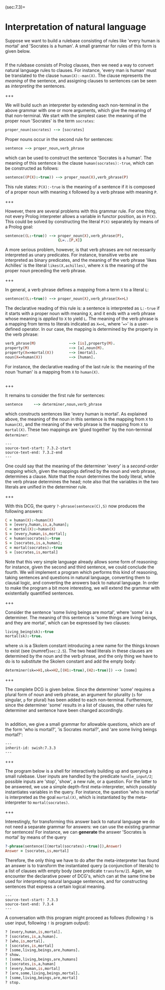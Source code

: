 <!--H3: Section 7.3-->
(sec:7.3)=
# Interpretation of natural language #

Suppose we want to build a rulebase consisting of rules like 'every human is mortal' and 'Socrates is a human'. A small grammar for rules of this form is given below.
```{swish} swish:7.3.1
```
If the rulebase consists of Prolog clauses, then we need a way to convert natural language rules to clauses. For instance, 'every man is human' must be translated to the clause `human(X):-man(X)`. The clause represents the *meaning* of the sentence, and assigning clauses to sentences can be seen as *interpreting* the sentences.

+++

We will build such an interpreter by extending each non-terminal in the above grammar with one or more arguments, which give the meaning of that non-terminal. We start with the simplest case: the meaning of the proper noun 'Socrates' is the term `socrates`:
```Prolog
proper_noun(socrates) --> [socrates]
```
Proper nouns occur in the second rule for sentences:
```Prolog
sentence --> proper_noun,verb_phrase
```
which can be used to construct the sentence 'Socrates is a human'. The meaning of this sentence is the clause `human(socrates):-true`, which can be constructed as follows:
```Prolog
sentence((P(X):-true)) --> proper_noun(X),verb_phrase(P)
```
This rule states: `P(X):-true` is the meaning of a sentence if it is composed of a proper noun with meaning `X` followed by a verb phrase with meaning `P`.

+++

However, there are several problems with this grammar rule. For one thing, not every Prolog interpreter allows a variable in functor position, as in `P(X)`. This could be solved by constructing the literal `P(X)` separately by means of a Prolog goal:
```Prolog
sentence((L:-true)) --> proper_noun(X),verb_phrase(P),
                        {L=..[P,X]}
```
A more serious problem, however, is that verb phrases are not necessarily interpreted as unary predicates. For instance, transitive verbs are interpreted as binary predicates, and the meaning of the verb phrase 'likes Achilles' is the literal `likes(X,achilles)`, where `X` is the meaning of the proper noun preceding the verb phrase.

+++

In general, a verb phrase defines a *mapping* from a term `X` to a literal `L`:
```Prolog
sentence((L:-true)) --> proper_noun(X),verb_phrase(X=>L)
```
The declarative reading of this rule is: a sentence is interpreted as `L:-true` if it starts with a proper noun with meaning `X`, and it ends with a verb phrase whose meaning is *applied* to `X` to yield `L`. The meaning of the verb phrase is a mapping from terms to literals indicated as `X=>L`, where '`=>`' is a user-defined operator. In our case, the mapping is determined by the property in the verb phrase:
```Prolog
verb_phrase(M)               --> [is],property(M).
property(M)                  --> [a],noun(M).
property(X=>mortal(X))       --> [mortal].
noun(X=>human(X))            --> [human].
```
For instance, the declarative reading of the last rule is: the meaning of the noun 'human' is a mapping from `X` to `human(X)`.

```{exercise} ex:7.4
```

+++

It remains to consider the first rule for sentences:
```Prolog
sentence     --> determiner,noun,verb_phrase
```
which constructs sentences like 'every human is mortal'. As explained above, the meaning of the noun in this sentence is the mapping from `X` to `human(X)`, and the meaning of the verb phrase is the mapping from `X` to `mortal(X)`. These two mappings are 'glued together' by the non-terminal `determiner`:
```{swish} swish:7.3.2
---
source-text-start: 7.3.2-start
source-text-end: 7.3.2-end
---
```
One could say that the meaning of the determiner 'every' is a *second-order mapping* which, given the mappings defined by the noun and verb phrase, determines a clause. Note that the noun determines the body literal, while the verb phrase determines the head; note also that the variables in the two literals are unified in the determiner rule.

+++

With this DCG, the query `?-phrase(sentence(C),S)` now produces the following answers:
```Prolog
C = human(X):-human(X)
S = [every,human,is,a,human];
C = mortal(X):-human(X)
S = [every,human,is,mortal];
C = human(socrates):-true
S = [socrates,is,a,human];
C = mortal(socrates):-true
S = [socrates,is,mortal]
```
Note that this very simple language already allows some form of reasoning: for instance, given the second and third sentence, we could conclude the fourth. We will implement a program which performs this kind of reasoning, taking sentences and questions in natural language, converting them to clausal logic, and converting the answers back to natural language. In order to make the program a bit more interesting, we will extend the grammar with existentially quantified sentences.

+++

<!--section 2.5-->
Consider the sentence 'some living beings are mortal', where 'some' is a determiner. The meaning of this sentence is 'some things are living beings, and they are mortal', which can be expressed by two clauses:
```Prolog
living_being(sk):-true
mortal(sk):-true.
```
where `sk` is a Skolem constant introducing a new name for the things known to exist (see {numref}`sec:2.5`). The two head literals in these clauses are determined by the noun and the verb phrase, and the only thing we have to do is to substitute the Skolem constant and add the empty body:
```Prolog
determiner(sk=>H1,sk=>H2,[(H1:-true),(H2:-true)]) --> [some]
```

+++

The complete DCG is given below. Since the determiner 'some' requires a plural form of noun and verb phrase, an argument for plurality (`s` for singular, `p` for plural) has been added to each non-terminal. Furthermore, since the determiner 'some' results in a list of clauses, the other rules for determiner and sentence have been changed accordingly.
```{swish} swish:7.3.3
```
In addition, we give a small grammar for allowable questions, which are of the form 'who is mortal?', 'is Socrates mortal?', and 'are some living beings mortal?':
```{swish} swish:7.3.4
---
inherit-id: swish:7.3.3
---
```

+++

The program below is a shell for interactively building up and querying a small rulebase. User inputs are handled by the predicate `handle_input/2`; possible inputs are 'stop', 'show', a new rule, or a question. For the latter to be answered, we use a simple depth-first meta-interpreter, which possibly instantiates variables in the query. For instance, the question 'who is mortal' is interpreted as the goal `mortal(X)`, which is instantiated by the meta-interpreter to `mortal(socrates)`.

+++

Interestingly, for transforming this answer back to natural language we do not need a separate grammar for answers: we can use the existing grammar for sentences! For instance, we can **generate** the answer 'Socrates is mortal' by means of the query
```Prolog
?-phrase(sentence([(mortal(socrates):-true)]),Answer)
Answer = [socrates,is,mortal]
```
Therefore, the only thing we have to do after the meta-interpreter has found an answer is to transform the instantiated query (a conjunction of literals) to a list of clauses with empty body (see predicate `transform/2`). Again, we encounter the declarative power of DCG's, which can at the same time be used for interpreting natural language sentences, and for constructing sentences that express a certain logical meaning.
```{swish} swish:7.3.5
---
source-text-start: 7.3.3
source-text-end: 7.3.4
---
```
A conversation with this program might proceed as follows (following `?` is user input, following `!` is program output):
```Prolog
? [every,human,is,mortal].
? [socrates,is,a,human].
? [who,is,mortal].
! [socrates,is,mortal]
? [some,living,beings,are,humans].
? show.
! [some,living,beings,are,humans]
! [socrates,is,a,human]
! [every,human,is,mortal]
? [are,some,living,beings,mortal].
! [some,living,beings,are,mortal]
? stop.
```

```{exercise} ex:7.5
```
